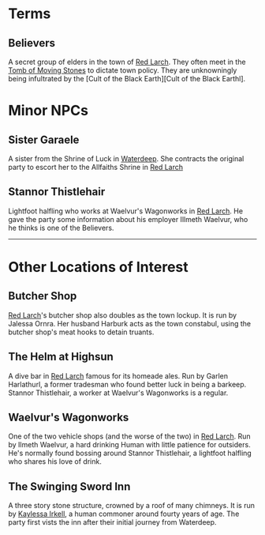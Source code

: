 # Terms

## Believers

A secret group of elders in the town of [Red Larch][Red Larch]. They often meet in the [Tomb of Moving Stones][Tomb of Moving Stones] to dictate town policy. They are unknowningly being infultrated by the [Cult of the Black Earth][Cult of the Black Earthl].

# Minor NPCs

## Sister Garaele

A sister from the Shrine of Luck in [Waterdeep][Waterdeep]. She contracts the original party to escort her to the Allfaiths Shrine in [Red Larch][Red Larch]

## Stannor Thistlehair

Lightfoot halfling who works at Waelvur's Wagonworks in [Red Larch][Red Larch]. He gave the party some information about his employer Illmeth Waelvur, who he thinks is one of the Believers.

---

# Other Locations of Interest

## Butcher Shop

[Red Larch][Red Larch]'s butcher shop also doubles as the town lockup. It is run by Jalessa Ornra. Her husband Harburk acts as the town constabul, using the butcher shop's meat hooks to detain truants.

## The Helm at Highsun

A dive bar in [Red Larch][Red Larch] famous for its homeade ales. Run by Garlen Harlathurl, a former tradesman who found better luck in being a barkeep. Stannor Thistlehair, a worker at Waelvur's Wagonworks is a regular.

## Waelvur's Wagonworks

One of the two vehicle shops (and the worse of the two) in [Red Larch][Red Larch]. Run by Ilmeth Waelvur, a hard drinking Human with little patience for outsiders. He's normally found bossing around Stannor Thistlehair, a lightfoot halfling who shares his love of drink.

## The Swinging Sword Inn

A three story stone structure, crowned by a roof of many chimneys. It is run by [Kaylessa Irkell][Kaylessa], a human commoner around fourty years of age. The party first vists the inn after their initial journey from Waterdeep.

[Kaylessa]: /npcs/kaylessa.md
[Waterdeep]: /locations/waterdeep.md
[Red Larch]: /locations/red_larch.md
[Tomb of Moving Stones]: /sessions/03.md
[Cult of the Black Earth]: /factions/cult_of_the_black_earth.md
